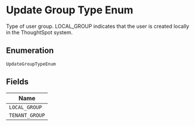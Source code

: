 
# Update Group Type Enum

Type of user group. LOCAL_GROUP indicates that the user is created locally in the ThoughtSpot system.

## Enumeration

`UpdateGroupTypeEnum`

## Fields

| Name |
|  --- |
| `LOCAL_GROUP` |
| `TENANT_GROUP` |

